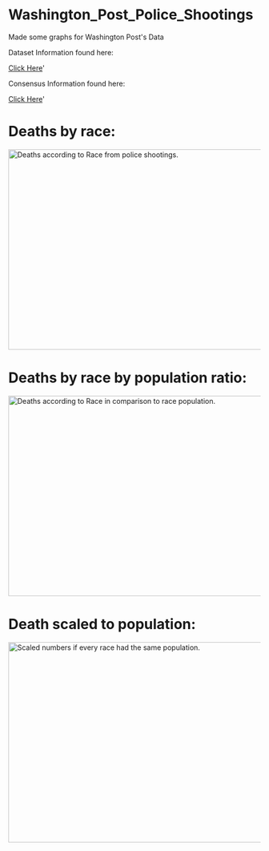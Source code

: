# Washington_Post_Police_Shootings
Made some graphs for Washington Post's Data
<p>Dataset Information found here:</p>
<a href="https://github.com/washingtonpost/data-police-shootings">Click Here</a>'

<p>Consensus Information found here:</p>
<a href="https://www.census.gov/quickfacts/fact/table/US/PST045219">Click Here</a>'


<h1>Deaths by race:</h1>
<img src="https://github.com/Bamerstrike/Washington_Post_Police_Shootings/blob/master/Images/Death%20By%20Police%20from%202015%20Until%20Now.jpg" alt="Deaths according to Race from police shootings." width="600" height="400">

<h1>Deaths by race by population ratio:</h1>
<img src="https://github.com/Bamerstrike/Washington_Post_Police_Shootings/blob/master/Images/Death%20Ratio%20By%20Police%20from%202015%20Until%20Now.jpg" alt="Deaths according to Race in comparison to race population." width="600" height="400">

<h1>Death scaled to population:</h1>
<img src="https://github.com/Bamerstrike/Washington_Post_Police_Shootings/blob/master/Images/Scaled%20Death%20Numbers%20vs%20Race.jpg" alt="Scaled numbers if every race had the same population." width="600" height="400">
